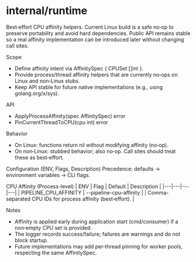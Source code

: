 # internal/runtime

Best‑effort CPU affinity helpers. Current Linux build is a safe no‑op to preserve portability and avoid hard dependencies. Public API remains stable so a real affinity implementation can be introduced later without changing call sites.

Scope

- Define affinity intent via AffinitySpec { CPUSet []int }.
- Provide process/thread affinity helpers that are currently no‑ops on Linux and non‑Linux stubs.
- Keep API stable for future native implementations (e.g., using golang.org/x/sys).

API

- ApplyProcessAffinity(spec AffinitySpec) error
- PinCurrentThreadToCPU(cpu int) error

Behavior

- On Linux: functions return nil without modifying affinity (no‑op).
- On non‑Linux: stubbed behavior; also no‑op. Call sites should treat these as best‑effort.

Configuration (ENV, Flags, Description)
Precedence: defaults → environment variables → CLI flags.

CPU Affinity (Process-level)
| ENV | Flag | Default | Description |
|---|---|---|---|
| PIPELINE_CPU_AFFINITY | --pipeline-cpu-affinity | | Comma-separated CPU IDs for process affinity (best‑effort). |

Notes

- Affinity is applied early during application start (cmd/consumer) if a non‑empty CPU set is provided.
- The logger records success/failure; failures are warnings and do not block startup.
- Future implementations may add per‑thread pinning for worker pools, respecting the same AffinitySpec.
